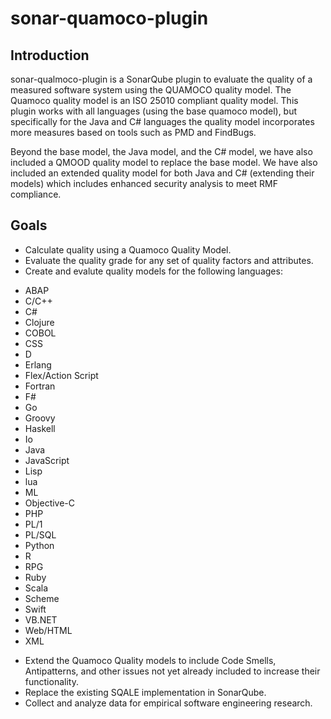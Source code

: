 # sonar-quamoco-plugin

## Introduction
sonar-qualmoco-plugin is a SonarQube plugin to evaluate the quality of a measured software system using the QUAMOCO quality model.
The Quamoco quality model is an ISO 25010 compliant quality model.
This plugin works with all languages (using the base quamoco model), but specifically for the Java and C# languages the quality model
incorporates more measures based on tools such as PMD and FindBugs.

Beyond the base model, the Java model, and the C# model, we have also included a QMOOD quality model to replace the base model.
We have also included an extended quality model for both Java and C# (extending their models) which includes enhanced security analysis to
meet RMF compliance.

## Goals
* Calculate quality using a Quamoco Quality Model.
* Evaluate the quality grade for any set of quality factors and attributes.
* Create and evalute quality models for the following languages:
 - ABAP
 - C/C++
 - C#
 - Clojure
 - COBOL
 - CSS
 - D
 - Erlang
 - Flex/Action Script
 - Fortran
 - F#
 - Go
 - Groovy
 - Haskell
 - Io
 - Java
 - JavaScript
 - Lisp
 - lua
 - ML
 - Objective-C
 - PHP
 - PL/1
 - PL/SQL
 - Python
 - R
 - RPG
 - Ruby
 - Scala
 - Scheme
 - Swift
 - VB.NET
 - Web/HTML
 - XML
* Extend the Quamoco Quality models to include Code Smells, Antipatterns, and other issues not yet already included to increase their functionality.
* Replace the existing SQALE implementation in SonarQube.
* Collect and analyze data for empirical software engineering research.